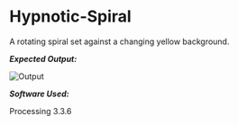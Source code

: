 # Hypnotic-Spiral
A rotating spiral set against a changing yellow background.

<i><b><p>Expected Output:</b></i></p>
![Output](https://user-images.githubusercontent.com/29173873/34054570-9c45de8c-e1f1-11e7-8ca5-a739e636fe2c.gif)

<i><b><p>Software Used:</p></i></b>
Processing 3.3.6
